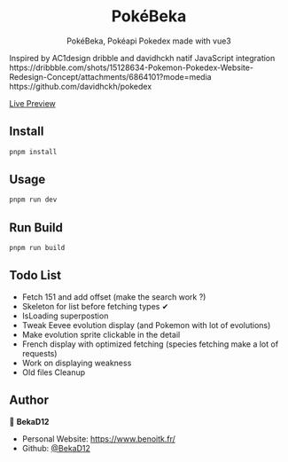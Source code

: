 <h1 align="center">PokéBeka</h1>

<p align="center">
  PokéBeka, Pokéapi Pokedex made with vue3
</p>

<p>
Inspired by AC1design dribble and davidhckh natif JavaScript integration
https://dribbble.com/shots/15128634-Pokemon-Pokedex-Website-Redesign-Concept/attachments/6864101?mode=media
https://github.com/davidhckh/pokedex
</p>

[Live Preview](https://pokebeka.netlify.app/)

## Install

```sh
pnpm install
```

## Usage

```sh
pnpm run dev
```

## Run Build

```sh
pnpm run build
```

## Todo List
- Fetch 151 and add offset (make the search work ?)
- Skeleton for list before fetching types ✔︎
- IsLoading superpostion
- Tweak Eevee evolution display (and Pokemon with lot of evolutions)
- Make evolution sprite clickable in the detail
- French display with optimized fetching (species fetching make a lot of requests)
- Work on displaying weakness
- Old files Cleanup

## Author

👤 **BekaD12**

- Personal Website: https://www.benoitk.fr/
- Github: [@BekaD12](https://github.com/bekad12)
